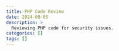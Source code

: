 ```yaml
---
title: PHP Code Review
date: 2024-09-05
description: >
  Reviewing PHP code for security issues.
categories: []
tags: []
---
```


